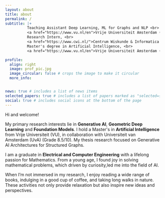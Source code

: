 ```yaml
---
layout: about
title: about
permalink: /
subtitle: |+
          Teaching Assistant Deep Learning, ML for Graphs and NLP <br>
          <a href="https://www.vu.nl/en">Vrije Universiteit Amsterdam (VU)</a>, Netherlands <br><br>
          Research Intern, <br>
          <a href="https://www.cwi.nl/">Centrum Wiskunde & Informatica (CWI)</a>, Netherlands <br><br>
          Master's degree in Artificial Intelligence, <br>
          <a href="https://www.vu.nl/en">Vrije Universiteit Amsterdam (VU).</a> Strong foundation in ML, DL and Mathematics <br><br>

profile:
  align: right
  image: prof_pic.jpg
  image_circular: false # crops the image to make it circular
  more_info:


news: true # includes a list of news items
selected_papers: true # includes a list of papers marked as "selected={true}"
social: true # includes social icons at the bottom of the page
---
```

<!-- 
Writ your biography here. Tell the world about yourself. Link to your favorite [subreddit](http://reddit.com). You can put a picture in, too. The code is already in, just name your picture `prof_pic.jpg` and put it in the `img/` folder.

Put your address / P.O. box / other info right below your picture. You can also disable any of these elements by editing `profile` property of the YAML header of your `_pages/about.md`. Edit `_bibliography/papers.bib` and Jekyll will render your [publications page](/al-folio/publications/) automatically.

Link to your social media connections, too. This theme is set up to use [Font Awesome icons](https://fontawesome.com/) and [Academicons](https://jpswalsh.github.io/academicons/), like the ones below. Add your Facebook, Twitter, LinkedIn, Google Scholar, or just disable all of them. -->


Hi and welcome! 

My primary research interests lie in **Generative AI**, **Geometric Deep Learning** and **Foundation Models**. I hold a Master's in **Artificial Intelligence** from Vrije Universiteit (VU), in collaboration with Universiteit van Amsterdam (UvA) (Grade 8.5/10). My thesis research focused on Generative AI Architectures for Structured Graphs.

I am a graduate in **Electrical and Computer Engineering** with a lifelong passion for Mathematics. From a young age, I found joy in solving mathematical problems, which driven by curiosity,led me into the field of AI.

When I’m not immersed in my research, I enjoy reading a wide range of books, indulging in a good cup of coffee, and taking long walks in nature. These activities not only provide relaxation but also inspire new ideas and perspectives.
